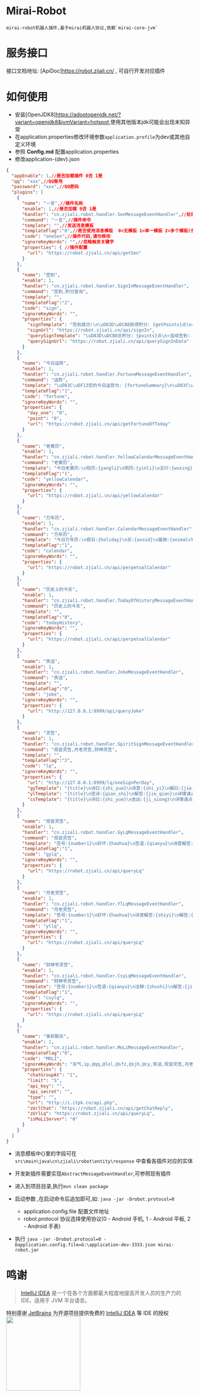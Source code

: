 # Mirai-Robot

    mirai-robot机器人插件,基于mirai机器人协议,依赖`mirai-core-jvm`
# 服务接口
接口文档地址: [ApiDoc]<https://robot.zjiali.cn/> , 可自行开发对应插件

# 如何使用

- 安装[OpenJDK8]<https://adoptopenjdk.net/?variant=openjdk8&jvmVariant=hotspot>,使用其他版本jdk可能会出现未知异常
- 在application.properties修改环境参数``application.profile``为dev或其他自定义环境
- 参照 **Config.md** 配置application.properties
- 修改application-{dev}.json

```json
{
  "appEnable": 1,//是否加载插件 0否 1是
  "qq": "xxx",//QQ账号
  "password": "xxx",//QQ密码
  "plugins": [
    {
      "name": "一言",//插件名称
      "enable": 1,//是否加载 0否 1是
      "handler": "cn.zjiali.robot.handler.SenMessageEventHandler",//处理器地址,请勿修改
      "command": "一言",//插件命令
      "template": "",//发送消息模板
      "templateFlag":"0",//是否使用消息模板  0=无模板 1=单一模板 2=多个模板(多个模板写到properties属性内)
      "code": "oneSen",//插件代码,请勿修改
      "ignoreKeyWords": "",//忽略触发关键字
      "properties": { //插件配置
        "url": "https://robot.zjiali.cn/api/getSen"
      }
    },
    {
      "name": "签到",
      "enable": 1,
      "handler": "cn.zjiali.robot.handler.SignInMessageEventHandler",
      "command": "签到,积分查询",
      "template": "",
      "templateFlag":"2",
      "code": "sign",
      "ignoreKeyWords": "",
      "properties": {
        "signTemplate": "签到成功!\n\uD83D\uDCB8获得积分: {getPoints}点\n⭐本月积累签到: {monthDay}天\n\uD83D\uDCB3当前积分: {points}点\n⭐当前等级: {currentLevel}\n⭐每日一句: {todayMsg}",
        "signUrl": "https://robot.zjiali.cn/api/signIn",
        "querySignTemplate": "\uD83D\uDCB8总积分: {points}点\n⭐连续签到: {monthDay}天\n\uD83D\uDCB3总签到天数: {totalDay}天\n⭐当前等级: {currentLevel}\n⭐每日一句: {todayMsg}",
        "querySignUrl": "https://robot.zjiali.cn/api/querySignInData"
      }
    },
    {
      "name": "今日运势",
      "enable": 1,
      "handler": "cn.zjiali.robot.handler.FortuneMessageEventHandler",
      "command": "运势",
      "template": "\uD83C\uDF13您的今日运势为: {fortuneSummary}\n\uD83C\uDF1F星指数: {luckyStar}\n\uD83D\uDCD7签文: {signText}\n\uD83D\uDCDD解签: {unSignText}",
      "templateFlag":"1",
      "code": "fortune",
      "ignoreKeyWords": "",
      "properties": {
        "day_one": "0",
        "point": "0",
        "url": "https://robot.zjiali.cn/api/getFortuneOfToday"
      }
    },
    {
      "name": "老黄历",
      "enable": 1,
      "handler": "cn.zjiali.robot.handler.YellowCalendarMessageEventHandler",
      "command": "老黄历",
      "template": "今日老黄历:\n阳历:{yangli}\n阴历:{yinli}\n五行:{wuxing}\n冲煞:{chongsha}\n彭祖百忌:{baiji}\n吉神宜趋:{jishen}\n宜:{yi}\n凶神宜忌:{xiongshen}\n忌:{ji}",
      "templateFlag":"1",
      "code": "yellowCalendar",
      "ignoreKeyWords": "",
      "properties": {
        "url": "https://robot.zjiali.cn/api/yellowCalendar"
      }
    },
    {
      "name": "万年历",
      "enable": 1,
      "handler": "cn.zjiali.robot.handler.CalendarMessageEventHandler",
      "command": "万年历",
      "template": "今日万年历:\n假日:{holiday}\n忌:{avoid}\n属相:{animalsYear}\n假日描述:{desc}\n周几:{weekday}\n宜:{suit}\n纪年:{lunarYear}\n农历:{lunar}\n具体日期:{date}",
      "templateFlag":"1",
      "code": "calendar",
      "ignoreKeyWords": "",
      "properties": {
        "url": "https://robot.zjiali.cn/api/perpetualCalendar"
      }
    },
    {
      "name": "历史上的今天",
      "enable": 1,
      "handler": "cn.zjiali.robot.handler.TodayOfHistoryMessageEventHandler",
      "command": "历史上的今天",
      "template": "",
      "templateFlag":"0",
      "code": "todayHistory",
      "ignoreKeyWords": "",
      "properties": {
        "url": "https://robot.zjiali.cn/api/perpetualCalendar"
      }
    },
    {
      "name": "笑话",
      "enable": 1,
      "handler": "cn.zjiali.robot.handler.JokeMessageEventHandler",
      "command": "笑话",
      "template": "",
      "templateFlag":"0",
      "code": "joke",
      "ignoreKeyWords": "",
      "properties": {
        "url": "http://127.0.0.1:8999/api/queryJoke"
      }
    },
    {
      "name": "灵签",
      "enable": 1,
      "handler": "cn.zjiali.robot.handler.SpiritSignMessageEventHandler",
      "command": "观音灵签,月老灵签,财神灵签",
      "template": "",
      "templateFlag":"2",
      "code": "lq",
      "ignoreKeyWords": "",
      "properties": {
        "url": "http://127.0.0.1:8999/lq/oneSignPerDay",
        "gyTemplate": "{title}\n诗曰:{shi_yue}\n诗意:{shi_yi}\n解曰:{jie_yue}\n本签精髓:{bqjs}\n详情请点击:{viewUrl}",
        "ylTemplate": "{title}\n签诗:{qian_shi}\n解签:{jie_qian}\n详情请点击:{viewUrl}",
        "csTemplate": "{title}\n诗曰:{shi_yue}\n吉凶:{ji_xiong}\n详情请点击:{viewUrl}"
      }
    },
    {
      "name": "观音灵签",
      "enable": 1,
      "handler": "cn.zjiali.robot.handler.GyLqMessageEventHandler",
      "command": "观音灵签",
      "template": "签号:{number1}\n好坏:{haohua}\n签语:{qianyu}\n诗意解签:{shiyi}\n白话解签:{jieqian}",
      "templateFlag":"1",
      "code": "gylq",
      "ignoreKeyWords": "",
      "properties": {
        "url": "https://robot.zjiali.cn/api/queryLq"
      }
    },
    {
      "name": "月老灵签",
      "enable": 1,
      "handler": "cn.zjiali.robot.handler.YlLqMessageEventHandler",
      "command": "月老灵签",
      "template": "签号:{number1}\n好坏:{haohua}\n诗意解签:{shiyi}\n解签:{jieqian}\n注释:{zhushi}\n白话浅释:{baihua}",
      "templateFlag":"1",
      "code": "yllq",
      "ignoreKeyWords": "",
      "properties": {
        "url": "https://robot.zjiali.cn/api/queryLq"
      }
    },
    {
      "name": "财神爷灵签",
      "enable": 1,
      "handler": "cn.zjiali.robot.handler.CsyLqMessageEventHandler",
      "command": "财神爷灵签",
      "template": "签号:{number1}\n签语:{qianyu}\n注释:{zhushi}\n解签:{jieqian}\n解说:{jieshuo}\n结果:{jieguo}\n婚姻:{hunyin}\n交易:{jiaoyi}\n事业:{shiye}",
      "templateFlag":"1",
      "code": "csylq",
      "ignoreKeyWords": "",
      "properties": {
        "url": "https://robot.zjiali.cn/api/queryLq"
      }
    },
    {
      "name": "茉莉聊天",
      "enable": 1,
      "handler": "cn.zjiali.robot.handler.MoLiMessageEventHandler",
      "templateFlag":"0",
      "code": "MOLI",
      "ignoreKeyWords": "天气,ip,@qq,@lol,@sfz,@sjh,@cy,笑话,观音灵签,月老灵签,财神爷灵签",
      "properties": {
        "chatGroupAt": "1",
        "limit": "5",
        "api_key": "",
        "api_secret": "",
        "type": "",
        "url": "http://i.itpk.cn/api.php",
        "zUrlChat": "https://robot.zjiali.cn/api/getChatReply",
        "zUrlLq": "https://robot.zjiali.cn/api/queryLq",
        "isMoLiServer": "0"
      }
    }
  ]
}
```

- 消息模板中{}里的字段可在`src\main\java\cn\zjiali\robot\entity\response` 中查看各插件对应的实体
- 开发新插件需要实现`AbstractMessageEventHandler`,可参照现有插件
- 进入到项目目录,执行``mvn clean package``

- 启动参数 ,在启动命令后追加即可,如: `java -jar -Drobot.protocol=0`
    - application.config.file 配置文件地址
    - robot.protocol 协议选择使用协议(0 - Android 手机, 1 - Android 平板, 2 - Android 手表)

- 执行 `java -jar -Drobot.protocol=0 -Dapplication.config.file=G:\application-dev-3333.json mirai-robot.jar`

# 鸣谢

> [IntelliJ IDEA](https://zh.wikipedia.org/zh-hans/IntelliJ_IDEA) 是一个在各个方面都最大程度地提高开发人员的生产力的 IDE，适用于 JVM 平台语言。

特别感谢 [JetBrains](https://www.jetbrains.com/?from=mirai-robot)
为开源项目提供免费的 [IntelliJ IDEA](https://www.jetbrains.com/idea/?from=mirai-robot) 等 IDE 的授权  
[<img src=".github/jetbrains-variant-3.png" width="200"/>](https://www.jetbrains.com/?from=mirai-robot)